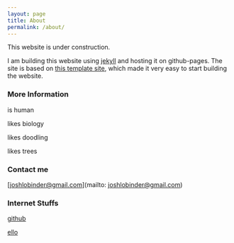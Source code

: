 ```yaml
---
layout: page
title: About
permalink: /about/
---
```


This website is under construction.

I am building this website using [jekyll](https://jekyllrb.com/) and hosting it on github-pages. The site is based on [this template site](https://github.com/barryclark/jekyll-now), which made it very easy to start building the website.

### More Information

is human
 
likes biology

likes doodling

likes trees


### Contact me

[joshlobinder@gmail.com](mailto: joshlobinder@gmail.com)

### Internet Stuffs

[github](https://github.com/jlopezbi)

[ello](https://ello.co/spikeyblobs)

